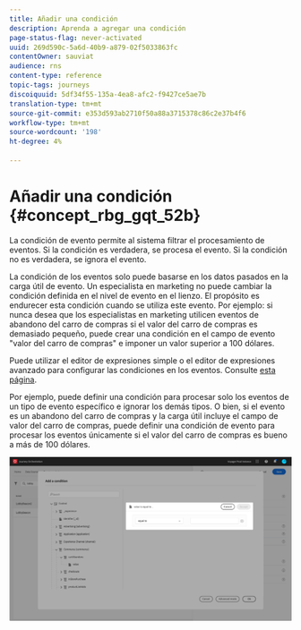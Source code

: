 ```yaml
---
title: Añadir una condición
description: Aprenda a agregar una condición
page-status-flag: never-activated
uuid: 269d590c-5a6d-40b9-a879-02f5033863fc
contentOwner: sauviat
audience: rns
content-type: reference
topic-tags: journeys
discoiquuid: 5df34f55-135a-4ea8-afc2-f9427ce5ae7b
translation-type: tm+mt
source-git-commit: e353d593ab2710f50a88a3715378c86c2e37b4f6
workflow-type: tm+mt
source-wordcount: '198'
ht-degree: 4%

---
```




# Añadir una condición {#concept_rbg_gqt_52b}

La condición de evento permite al sistema filtrar el procesamiento de eventos. Si la condición es verdadera, se procesa el evento. Si la condición no es verdadera, se ignora el evento.

La condición de los eventos solo puede basarse en los datos pasados en la carga útil de evento. Un especialista en marketing no puede cambiar la condición definida en el nivel de evento en el lienzo. El propósito es endurecer esta condición cuando se utiliza este evento. Por ejemplo: si nunca desea que los especialistas en marketing utilicen eventos de abandono del carro de compras si el valor del carro de compras es demasiado pequeño, puede crear una condición en el campo de evento &quot;valor del carro de compras&quot; e imponer un valor superior a 100 dólares.

Puede utilizar el editor de expresiones simple o el editor de expresiones avanzado para configurar las condiciones en los eventos. Consulte [esta página](../expression/expressionadvanced.md).

Por ejemplo, puede definir una condición para procesar solo los eventos de un tipo de evento específico e ignorar los demás tipos. O bien, si el evento es un abandono del carro de compras y la carga útil incluye el campo de valor del carro de compras, puede definir una condición de evento para procesar los eventos únicamente si el valor del carro de compras es bueno a más de 100 dólares.

![](../assets/journey78.png)
